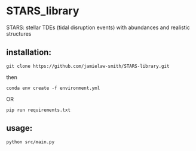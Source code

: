 # STARS_library

STARS: stellar TDEs (tidal disruption events) with abundances and realistic structures

## installation:

`git clone https://github.com/jamielaw-smith/STARS-library.git`

then

`conda env create -f environment.yml`

OR

`pip run requirements.txt`


## usage:

`python src/main.py`
